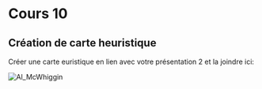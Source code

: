# Cours 10
## Création de carte heuristique
Créer une carte euristique en lien avec votre présentation 2 et la joindre ici: 

![Al_McWhiggin](https://user-images.githubusercontent.com/24527925/141826377-6e4e949d-e7f6-4cac-a73b-daaaf811757c.png)
